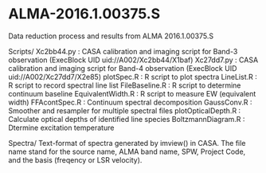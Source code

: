 # ALMA-2016.1.00375.S
Data reduction process and results from ALMA 2016.1.00375.S

Scripts/
	Xc2bb44.py : CASA calibration and imaging script for Band-3 observation (ExecBlock UID uid://A002/Xc2bb44/X1baf)
	Xc27dd7.py : CASA calibration and imaging script for Band-4 observation (ExecBlock UID uid://A002/Xc27dd7/X2e85)
	plotSpec.R : R script to plot spectra
	LineList.R : R script to record spectral line list
	FileBaseline.R : R script to determine continuum baseline
	EquivalentWidth.R : R script to measure EW (equivalent width)
	FFAcontSpec.R : Continuum spectral decomposition
    GaussConv.R : Smoother and resampler for multiple spectral files
    plotOpticalDepth.R : Calculate optical depths of identified line species
    BoltzmannDiagram.R : Dtermine excitation temperature

Spectra/
	Text-format of spectra generated by imview() in CASA. The file name stand for the source name, ALMA band name, SPW, Project Code, and the basis (freqency or LSR velocity).
